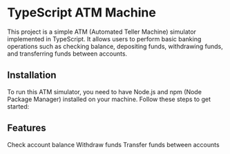 # TypeScript ATM Machine

This project is a simple ATM (Automated Teller Machine) simulator implemented in TypeScript. It allows users to perform basic banking operations such as checking balance, depositing funds, withdrawing funds, and transferring funds between accounts.

## Installation

To run this ATM simulator, you need to have Node.js and npm (Node Package Manager) installed on your machine. Follow these steps to get started:

## Features
Check account balance
Withdraw funds
Transfer funds between accounts
